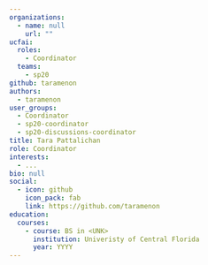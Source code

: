 ```yaml
---
organizations:
  - name: null
    url: ""
ucfai:
  roles:
    - Coordinator
  teams:
    - sp20
github: taramenon
authors:
  - taramenon
user_groups:
  - Coordinator
  - sp20-coordinator
  - sp20-discussions-coordinator
title: Tara Pattalichan
role: Coordinator
interests:
  - ...
bio: null
social:
  - icon: github
    icon_pack: fab
    link: https://github.com/taramenon
education:
  courses:
    - course: BS in <UNK>
      institution: Univeristy of Central Florida
      year: YYYY
---
```

